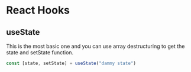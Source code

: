 # React Hooks

  ## useState
  This is the most basic one and you can use array destructuring to get the state and setState function.
  ```javascript
  const [state, setState] = useState("dammy state")
  ```
